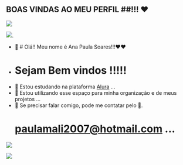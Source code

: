 ## BOAS VINDAS AO MEU PERFIL ##!!! ❤️

![](https://media.tenor.com/M0Sy7NiaaX4AAAAC/red-heart-heart.gif)


![](https://media1.tenor.com/m/PKxA4Hq_PcQAAAAC/blow-kiss-emoji.gif).

- 👋 # Olá!! Meu nome é Ana Paula Soares!!!❤️❤️
-  # Sejam Bem vindos !!!!!
- 👀 Estou estudando na plataforma [Alura](https://www.alura.com.br)  ...
- 🌱 Estou utilizando esse espaço para minha organização e de meus projetos ...
- 💞️ Se precisar falar comigo, pode me contatar pelo 📧.
  # paulamali2007@hotmail.com ...

![](https://media.tenor.com/s1oAPkm0SCkAAAAC/power-rangers-yellow-power-ranger.gif)

![](https://media.tenor.com/wciT7jbJwNEAAAAi/anime-gaming.gif) 


